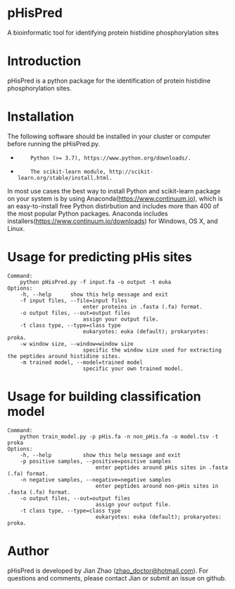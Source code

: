# pHisPred
A bioinformatic tool for identifying protein histidine phosphorylation sites

# Introduction

pHisPred is a python package for the identification of protein histidine phosphorylation sites.

# Installation

The following software should be installed in your cluster or computer before running the pHisPred.py.

*         Python (>= 3.7), https://www.python.org/downloads/.
*         The scikit-learn module, http://scikit-learn.org/stable/install.html.

In most use cases the best way to install Python and scikit-learn package on your system is by using Anaconda(https://www.continuum.io), which is an easy-to-install free Python distirbution and includes more than 400 of the most popular Python packages. Anaconda includes installers(https://www.continuum.io/downloads) for Windows, OS X, and Linux.

# Usage for predicting pHis sites
	Command:
		python pHisPred.py -f input.fa -o output -t euka
	Options:
		-h, --help      show this help message and exit
		-f input files, --file=input files
                	        enter proteins in .fasta (.fa) format.
		-o output files, --out=output files
                	        assign your output file.
		-t class type, --type=class type
                	        eukaryotes: euka (default); prokaryotes: proka.
		-w window size, --window=window size
                	        specific the window size used for extracting the peptides around histidine sites.
		-m trained model, --model=trained model
                	        specific your own trained model.


# Usage for building classification model

	Command:
		python train_model.py -p pHis.fa -n non_pHis.fa -o model.tsv -t proka
	Options:
		-h, --help          show this help message and exit
		-p positive samples, --positive=positive samples
                	            enter peptides around pHis sites in .fasta (.fa) format.
		-n negative samples, --negative=negative samples
                	            enter peptides around non-pHis sites in .fasta (.fa) format.
		-o output files, --out=output files
                	            assign your output file.
		-t class type, --type=class type
                	            eukaryotes: euka (default); prokaryotes: proka.


# Author

pHisPred is developed by Jian Zhao (zhao_doctor@hotmail.com). For questions and comments, please contact Jian or submit an issue on github.
